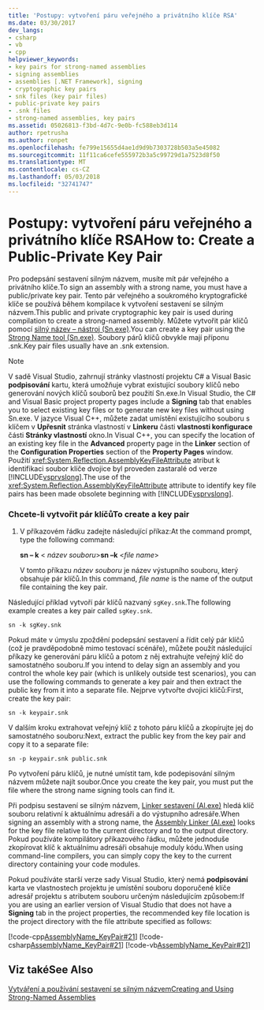 ```yaml
---
title: 'Postupy: vytvoření páru veřejného a privátního klíče RSA'
ms.date: 03/30/2017
dev_langs:
- csharp
- vb
- cpp
helpviewer_keywords:
- key pairs for strong-named assemblies
- signing assemblies
- assemblies [.NET Framework], signing
- cryptographic key pairs
- snk files (key pair files)
- public-private key pairs
- .snk files
- strong-named assemblies, key pairs
ms.assetid: 05026813-f3bd-4d7c-9e0b-fc588eb3d114
author: rpetrusha
ms.author: ronpet
ms.openlocfilehash: fe799e15655d4ae1d9d9b7303728b503a5e45082
ms.sourcegitcommit: 11f11ca6cefe555972b3a5c99729d1a7523d8f50
ms.translationtype: MT
ms.contentlocale: cs-CZ
ms.lasthandoff: 05/03/2018
ms.locfileid: "32741747"
---
```

# <a name="how-to-create-a-public-private-key-pair"></a><span data-ttu-id="69c01-102">Postupy: vytvoření páru veřejného a privátního klíče RSA</span><span class="sxs-lookup"><span data-stu-id="69c01-102">How to: Create a Public-Private Key Pair</span></span>
<span data-ttu-id="69c01-103">Pro podepsání sestavení silným názvem, musíte mít pár veřejného a privátního klíče.</span><span class="sxs-lookup"><span data-stu-id="69c01-103">To sign an assembly with a strong name, you must have a public/private key pair.</span></span> <span data-ttu-id="69c01-104">Tento pár veřejného a soukromého kryptografické klíče se používá během kompilace k vytvoření sestavení se silným názvem.</span><span class="sxs-lookup"><span data-stu-id="69c01-104">This public and private cryptographic key pair is used during compilation to create a strong-named assembly.</span></span> <span data-ttu-id="69c01-105">Můžete vytvořit pár klíčů pomocí [silný název – nástroj (Sn.exe)](../../../docs/framework/tools/sn-exe-strong-name-tool.md).</span><span class="sxs-lookup"><span data-stu-id="69c01-105">You can create a key pair using the [Strong Name tool (Sn.exe)](../../../docs/framework/tools/sn-exe-strong-name-tool.md).</span></span> <span data-ttu-id="69c01-106">Soubory párů klíčů obvykle mají příponu .snk.</span><span class="sxs-lookup"><span data-stu-id="69c01-106">Key pair files usually have an .snk extension.</span></span>  
  
> [!NOTE]
>  <span data-ttu-id="69c01-107">V sadě Visual Studio, zahrnují stránky vlastností projektu C# a Visual Basic **podpisování** kartu, která umožňuje vybrat existující soubory klíčů nebo generování nových klíčů souborů bez použití Sn.exe.</span><span class="sxs-lookup"><span data-stu-id="69c01-107">In Visual Studio, the C# and Visual Basic project property pages include a **Signing** tab that enables you to select existing key files or to generate new key files without using Sn.exe.</span></span> <span data-ttu-id="69c01-108">V jazyce Visual C++, můžete zadat umístění existujícího souboru s klíčem v **Upřesnit** stránka vlastností v **Linkeru** části **vlastnosti konfigurace** části **Stránky vlastností** okno.</span><span class="sxs-lookup"><span data-stu-id="69c01-108">In Visual C++, you can specify the location of an existing key file in the **Advanced** property page in the **Linker** section of the **Configuration Properties** section of the **Property Pages** window.</span></span> <span data-ttu-id="69c01-109">Použití <xref:System.Reflection.AssemblyKeyFileAttribute> atribut k identifikaci soubor klíče dvojice byl proveden zastaralé od verze [!INCLUDE[vsprvslong](../../../includes/vsprvslong-md.md)].</span><span class="sxs-lookup"><span data-stu-id="69c01-109">The use of the <xref:System.Reflection.AssemblyKeyFileAttribute> attribute to identify key file pairs has been made obsolete beginning with [!INCLUDE[vsprvslong](../../../includes/vsprvslong-md.md)].</span></span>  
  
### <a name="to-create-a-key-pair"></a><span data-ttu-id="69c01-110">Chcete-li vytvořit pár klíčů</span><span class="sxs-lookup"><span data-stu-id="69c01-110">To create a key pair</span></span>  
  
1.  <span data-ttu-id="69c01-111">V příkazovém řádku zadejte následující příkaz:</span><span class="sxs-lookup"><span data-stu-id="69c01-111">At the command prompt, type the following command:</span></span>  
  
     <span data-ttu-id="69c01-112">**sn – k** \< *název souboru*></span><span class="sxs-lookup"><span data-stu-id="69c01-112">**sn –k** \<*file name*></span></span>  
  
     <span data-ttu-id="69c01-113">V tomto příkazu *název souboru* je název výstupního souboru, který obsahuje pár klíčů.</span><span class="sxs-lookup"><span data-stu-id="69c01-113">In this command, *file name* is the name of the output file containing the key pair.</span></span>  
  
 <span data-ttu-id="69c01-114">Následující příklad vytvoří pár klíčů nazvaný `sgKey.snk`.</span><span class="sxs-lookup"><span data-stu-id="69c01-114">The following example creates a key pair called `sgKey.snk`.</span></span>  
  
```  
sn -k sgKey.snk  
```  
  
 <span data-ttu-id="69c01-115">Pokud máte v úmyslu zpoždění podepsání sestavení a řídit celý pár klíčů (což je pravděpodobně mimo testovací scénáře), můžete použít následující příkazy ke generování páru klíčů a potom z něj extrahujte veřejný klíč do samostatného souboru.</span><span class="sxs-lookup"><span data-stu-id="69c01-115">If you intend to delay sign an assembly and you control the whole key pair (which is unlikely outside test scenarios), you can use the following commands to generate a key pair and then extract the public key from it into a separate file.</span></span> <span data-ttu-id="69c01-116">Nejprve vytvořte dvojici klíčů:</span><span class="sxs-lookup"><span data-stu-id="69c01-116">First, create the key pair:</span></span>  
  
```  
sn -k keypair.snk  
```  
  
 <span data-ttu-id="69c01-117">V dalším kroku extrahovat veřejný klíč z tohoto páru klíčů a zkopírujte jej do samostatného souboru:</span><span class="sxs-lookup"><span data-stu-id="69c01-117">Next, extract the public key from the key pair and copy it to a separate file:</span></span>  
  
```  
sn -p keypair.snk public.snk  
```  
  
 <span data-ttu-id="69c01-118">Po vytvoření páru klíčů, je nutné umístit tam, kde podepisování silným názvem můžete najít soubor.</span><span class="sxs-lookup"><span data-stu-id="69c01-118">Once you create the key pair, you must put the file where the strong name signing tools can find it.</span></span>  
  
 <span data-ttu-id="69c01-119">Při podpisu sestavení se silným názvem, [Linker sestavení (Al.exe)](../../../docs/framework/tools/al-exe-assembly-linker.md) hledá klíč souboru relativní k aktuálnímu adresáři a do výstupního adresáře.</span><span class="sxs-lookup"><span data-stu-id="69c01-119">When signing an assembly with a strong name, the [Assembly Linker (Al.exe)](../../../docs/framework/tools/al-exe-assembly-linker.md) looks for the key file relative to the current directory and to the output directory.</span></span> <span data-ttu-id="69c01-120">Pokud používáte kompilátory příkazového řádku, můžete jednoduše zkopírovat klíč k aktuálnímu adresáři obsahuje moduly kódu.</span><span class="sxs-lookup"><span data-stu-id="69c01-120">When using command-line compilers, you can simply copy the key to the current directory containing your code modules.</span></span>  
  
 <span data-ttu-id="69c01-121">Pokud používáte starší verze sady Visual Studio, který nemá **podpisování** karta ve vlastnostech projektu je umístění souboru doporučené klíče adresář projektu s atributem souboru určeným následujícím způsobem:</span><span class="sxs-lookup"><span data-stu-id="69c01-121">If you are using an earlier version of Visual Studio that does not have a **Signing** tab in the project properties, the recommended key file location is the project directory with the file attribute specified as follows:</span></span>  
  
 [!code-cpp[AssemblyName_KeyPair#21](../../../samples/snippets/cpp/VS_Snippets_CLR/AssemblyName_KeyPair/CPP/keyfileattrib.cpp#21)]
 [!code-csharp[AssemblyName_KeyPair#21](../../../samples/snippets/csharp/VS_Snippets_CLR/AssemblyName_KeyPair/CS/keyfileattrib.cs#21)]
 [!code-vb[AssemblyName_KeyPair#21](../../../samples/snippets/visualbasic/VS_Snippets_CLR/AssemblyName_KeyPair/VB/keyfileattrib.vb#21)]  
  
## <a name="see-also"></a><span data-ttu-id="69c01-122">Viz také</span><span class="sxs-lookup"><span data-stu-id="69c01-122">See Also</span></span>  
 [<span data-ttu-id="69c01-123">Vytváření a používání sestavení se silným názvem</span><span class="sxs-lookup"><span data-stu-id="69c01-123">Creating and Using Strong-Named Assemblies</span></span>](../../../docs/framework/app-domains/create-and-use-strong-named-assemblies.md)
